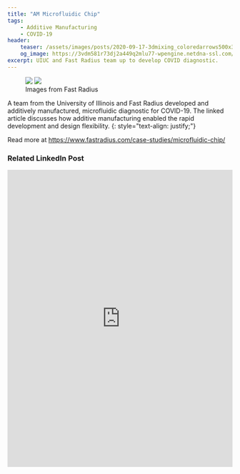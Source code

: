 ```yaml
---
title: "AM Microfluidic Chip"
tags:
    - Additive Manufacturing
    - COVID-19
header:
    teaser: /assets/images/posts/2020-09-17-3dmixing_coloredarrows500x300.png
    og_image: https://3vdm581r73dj2a449q2mlu77-wpengine.netdna-ssl.com/wp-content/uploads/2020/05/less_dexter34_openUI_on.png
excerpt: UIUC and Fast Radius team up to develop COVID diagnostic.
---
```


<figure class="half">
    <a href="https://3vdm581r73dj2a449q2mlu77-wpengine.netdna-ssl.com/wp-content/uploads/2020/07/3dmixing_coloredarrows.png"><img src="https://3vdm581r73dj2a449q2mlu77-wpengine.netdna-ssl.com/wp-content/uploads/2020/07/3dmixing_coloredarrows.png"></a>
    <a href="https://3vdm581r73dj2a449q2mlu77-wpengine.netdna-ssl.com/wp-content/uploads/2020/05/less_dexter34_openUI_on.png"><img src="https://3vdm581r73dj2a449q2mlu77-wpengine.netdna-ssl.com/wp-content/uploads/2020/05/less_dexter34_openUI_on.png"></a>
    <figcaption>Images from Fast Radius</figcaption>
</figure>

A team from the University of Illinois and Fast Radius developed and additively manufactured, microfluidic diagnostic for COVID-19. The linked article discusses
how additive manufacturing enabled the rapid development and design flexibility. 
{: style="text-align: justify;"}

Read more at <a href="https://www.fastradius.com/case-studies/microfluidic-chip/">https://www.fastradius.com/case-studies/microfluidic-chip/</a>

### Related LinkedIn Post
<iframe src="https://www.linkedin.com/embed/feed/update/urn:li:share:6712368775443955713" height="666" width="504" frameborder="0" allowfullscreen="" title="Embedded post"></iframe>